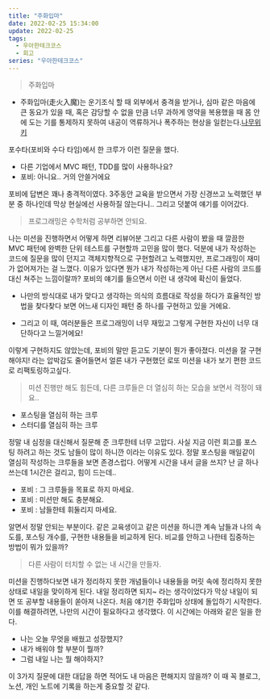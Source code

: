 ```yaml
---
title: "주화입마"
date: 2022-02-25 15:34:00
update: 2022-02-25
tags:
  - 우아한테크코스
  - 회고
series: "우아한테크코스"
---
```


> 주화입마

- 주화입마(走火入魔)는 운기조식 할 때 외부에서 충격을 받거나, 심마 같은 마음에 큰 동요가 있을 때, 혹은 감당할 수 없을 만큼 너무 과하게 영약을 복용했을 때 몸 안에 도는 기를 통제하지 못하여 내공이 역류하거나 폭주하는 현상을 일컫는다.[나무위키](https://namu.wiki/w/%EC%A3%BC%ED%99%94%EC%9E%85%EB%A7%88)

포수타(포비와 수다 타임)에서 한 크루가 이런 질문을 했다.
- 다른 기업에서 MVC 패턴, TDD를 많이 사용하나요?
- 포비: 아니요.. 거의 안쓸거에요

포비에 답변은 꽤나 충격적이였다. 3주동안 교육을 받으면서 가장 신경쓰고 노력했던 부분 중 하나인데 막상 현실에선 사용하질 않는다니.. 그리고 덧붙여 얘기를 이어갔다.

> 프로그래밍은 수학처럼 공부하면 안되요.

나는 미션을 진행하면서 어떻게 하면 리뷰어분 그리고 다른 사람이 봤을 때 깔끔한 MVC 패턴에 완벽한 단위 테스트를 구현할까 고민을 많이 했다. 덕분에 내가 작성하는 코드에 질문을 많이 던지고 객체지향적으로 구현할려고 노력했지만, 프로그래밍이 재미가 없어져가는 걸 느꼈다. 이유가 있다면 뭔가 내가 작성하는게 아닌 다른 사람의 코드를 대신 쳐주는 느낌이랄까?
포비의 얘기를 들으면서 이런 내 생각에 확신이 들었다.
- 나만의 방식대로 내가 맞다고 생각하는 의식의 흐름대로 작성을 하다가 효율적인 방법을 찾다찾다 보면 어느새 디자인 패턴 중 하나를 구현하고 있을 거에요.

- 그리고 이 때, 여러분들은 프로그래밍이 너무 재밌고 그렇게 구현한 자신이 너무 대단하다고 느낄거에요!

이렇게 구현하지도 않았는데, 포비의 말만 듣고도 기분이 뭔가 좋아졌다. 미션을 잘 구현해야지! 라는 압박감도 줄어들면서 얼른 내가 구현했던 로또 미션을 내가 보기 편한 코드로 리팩토링하고싶다.

> 미션 진행만 해도 힘든데, 다른 크루들은 더 열심히 하는 모습을 보면서 걱정이 돼요..

- 포스팅을 열심히 하는 크루
- 스터디를 열심히 하는 크루

정말 내 심정을 대신해서 질문해 준 크루한테 너무 고맙다. 사실 지금 이런 회고를 포스팅 하려고 하는 것도 남들이 많이 하니깐 이라는 이유도 있다. 정말 포스팅을 매일같이 열심히 작성하는 크루들을 보면 존경스럽다. 어떻게 시간을 내서 글을 쓰지? 난 글 하나쓰는데 1시간은 걸리고, 힘이 드는데..
- 포비 : 그 크루들을 목표로 하지 마세요.
- 포비 : 미션만 해도 충분해요.
- 포비 : 남들한테 휘둘리지 마세요.

알면서 정말 안되는 부분이다. 같은 교육생이고 같은 미션을 하니깐 계속 남들과 나의 속도를, 포스팅 개수를, 구현한 내용들을 비교하게 된다. 비교를 안하고 나한테 집중하는 방법이 뭐가 있을까?

> 다른 사람이 터치할 수 없는 내 시간을 만들자.

미션을 진행하다보면 내가 정리하지 못한 개념들이나 내용들을 머릿 속에 정리하지 못한 상태로 내일을 맞이하게 된다. 내일 정리하면 되지~ 라는 생각이었다가 막상 내일이 되면 또 공부할 내용들이 쏟아져 나온다. 처음 얘기한 주화입마 상태에 돌입하기 시작한다. 이를 해결하려면, 나만의 시간이 필요하다고 생각했다. 이 시간에는 아래와 같은 일을 한다.

- 나는 오늘 무엇을 배웠고 성장했지?
- 내가 배워야 할 부분이 뭘까?
- 그럼 내일 나는 뭘 해야하지?

이 3가지 질문에 대한 대답을 하면 적어도 내 마음은 편해지지 않을까? 이 때 꼭 블로그, 노션, 개인 노트에 기록을 하는게 중요할 것 같다.



